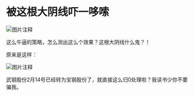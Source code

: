 # 被这根大阴线吓一哆嗦

![图片注释](http://storage-uqer.datayes.com/59a7396e570651010c2e680b/21b81a1e-91eb-11e7-b2b3-0242ac140002)

这么牛逼的策略，怎么测出这么个效果？这根大阴线什么鬼？！

原来是这样：

![图片注释](http://storage-uqer.datayes.com/59a7396e570651010c2e680b/8b1692f6-91eb-11e7-8f3c-0242ac140002)


武钢股份2月14号已经转为宝钢股份了，就直接这么归0处理啦？我读书少你不要骗我。